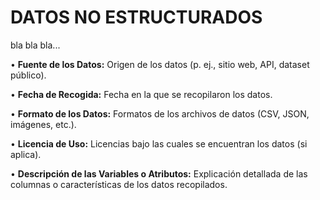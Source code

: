 # **DATOS NO ESTRUCTURADOS**

bla bla bla...

• **Fuente de los Datos:** Origen de los datos (p. ej., sitio web, API, dataset público).

• **Fecha de Recogida:** Fecha en la que se recopilaron los datos.

• **Formato de los Datos:** Formatos de los archivos de datos (CSV, JSON, imágenes, etc.).

• **Licencia de Uso:** Licencias bajo las cuales se encuentran los datos (si aplica).

• **Descripción de las Variables o Atributos:** Explicación detallada de las columnas o características de los datos recopilados.